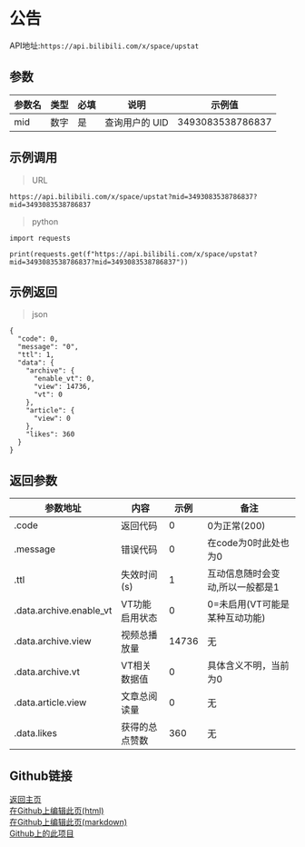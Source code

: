 # 公告  
API地址:`https://api.bilibili.com/x/space/upstat`  
## 参数  
| 参数名 | 类型   | 必填 | 说明               | 示例值           |
|--------|--------|------|--------------------|------------------|
| mid    | 数字 | 是   | 查询用户的 UID     | 3493083538786837 |

## 示例调用  
>URL


```
https://api.bilibili.com/x/space/upstat?mid=3493083538786837?mid=3493083538786837
```  
>python


```
import requests

print(requests.get(f"https://api.bilibili.com/x/space/upstat?mid=3493083538786837?mid=3493083538786837"))
```

## 示例返回  
>json


```
{
  "code": 0,
  "message": "0",
  "ttl": 1,
  "data": {
    "archive": {
      "enable_vt": 0,
      "view": 14736,
      "vt": 0
    },
    "article": {
      "view": 0
    },
    "likes": 360
  }
}
```

## 返回参数
| 参数地址  |  内容 |  示例 |  备注 |  
| ------------ | ---------------- | ------------ | ------------ |   
| .code  | 返回代码  | 0  |  0为正常(200) |  
|  .message | 错误代码  | 0  | 在code为0时此处也为0  |  
|  .ttl |  失效时间(s) | 1  | 互动信息随时会变动,所以一般都是1  |  
| .data.archive.enable_vt  | VT功能启用状态  | 0 |  0=未启用(VT可能是某种互动功能) |  
| .data.archive.view | 视频总播放量 | 14736 | 无 |
| .data.archive.vt | VT相关数据值 | 0 | 具体含义不明，当前为0 |
| .data.article.view | 文章总阅读量 | 0 | 无 |
| .data.likes | 获得的总点赞数 | 360 | 无 |


## Github链接
[返回主页](https://qiufengcute.github.io/unofficial-bilibili-apis-docs/)  
[在Github上编辑此页(html)](https://github.com/qiufengcute/unofficial-bilibili-apis-docs/edit/main/docs/html/user_Interactions.html)  
[在Github上编辑此页(markdown)](https://github.com/qiufengcute/unofficial-bilibili-apis-docs/edit/main/docs/markdown/user_Interactions.md)  
[Github上的此项目](https://github.com/qiufengcute/unofficial-bilibili-apis-docs/)
